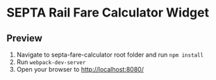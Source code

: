 # SEPTA Rail Fare Calculator Widget

## Preview

1. Navigate to septa-fare-calculator root folder and run `npm install`
2. Run `webpack-dev-server`
3. Open your browser to [http://localhost:8080/](http://localhost:8080/)
